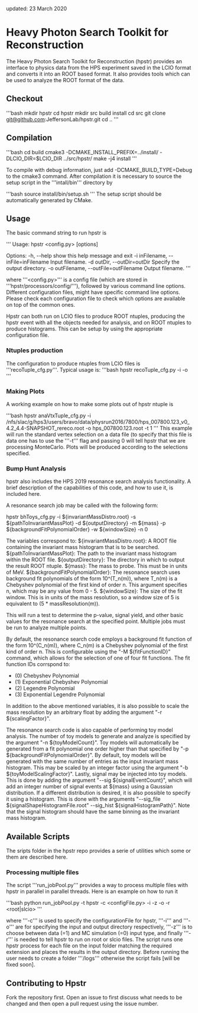 updated: 23 March 2020

# Heavy Photon Search Toolkit for Reconstruction

The Heavy Photon Search Toolkit for Reconstruction (hpstr) provides an interface to physics data from the HPS experiment saved in the LCIO format and converts it into an ROOT based format. It also provides tools which can be used to analyze the ROOT format of the data.


## Checkout

'''bash
mkdir hpstr
cd hpstr
mkdir src build install
cd src
git clone git@github.com:JeffersonLab/hpstr.git
cd ..
'''

## Compilation

'''bash
cd build
cmake3 -DCMAKE_INSTALL_PREFIX=../install/ -DLCIO_DIR=$LCIO_DIR  ../src/hpstr/
make -j4 install
'''

To compile with debug information, just add -DCMAKE_BUILD_TYPE=Debug to the cmake3 command. After compilation it is necessary to source the setup script in the '''intall/bin''' directory by

'''bash
source install/bin/setup.sh 
'''
The setup script should be automatically generated by CMake.

## Usage

The basic command string to run hpstr is

'''
Usage: hpstr <config.py> [options]

Options:
  -h, --help            show this help message and exit
  -i inFilename, --inFile=inFilename
                        Input filename.
  -d outDir, --outDir=outDir
                        Specify the output directory.
  -o outFilename, --outFile=outFilename
                        Output filename.
'''


where '''<config.py>''' is a config file (which are stored in '''hpstr/processors/config/'''), followed by various command line options. Different configuration files, might have specific command line options. Please check each configuration file to check which options are available on top of the common ones. 

Hpstr can both run on LCIO files to produce ROOT ntuples, producing the hpstr event with all the objects needed for analysis, and on ROOT ntuples to produce histograms. This can be setup by using the appropriate configuration file. 

### Ntuples production

The configuration to produce ntuples from LCIO files is '''recoTuple_cfg.py'''. Typical usage is:
'''bash
hpstr recoTuple_cfg.py -i <inLcioFile> -o <outROOTFile>
'''

### Making Plots

A working example on how to make some plots out of hpstr ntuple is 

'''bash
hpstr anaVtxTuple_cfg.py -i /nfs/slac/g/hps3/users/bravo/data/physrun2016/7800/hps_007800.123_v0_4.2_4.4-SNAPSHOT_rereco.root -o hps_007800.123.root -t 1 
'''
This example will run the standard vertex selection on a data file (to specify that this file is data one has to use the '''-t''' flag and passing 0 will tell hpstr that we are processing MonteCarlo. Plots will be produced according to the selections specified. 

### Bump Hunt Analysis

hpstr also includes the HPS 2019 resonance search analysis functionality. A brief description of the capabilities of this code, and how to use it, is included here.

A resonance search job may be called with the following form:

hpstr bhToys_cfg.py -i ${invariantMassDistro.root} -s ${pathToInvariantMassPlot} -d ${outputDirectory} -m ${mass} -p ${backgroundFitPolynomialOrder} -w ${windowSize} -n 0

The variables correspond to:
   ${invariantMassDistro.root}: A ROOT file containing the invariant mass histogram that is to be searched.
   ${pathToInvariantMassPlot}: The path to the invariant mass histogram within the ROOT file.
   ${outputDirectory}: The directory in which to output the result ROOT ntuple.
   ${mass}: The mass to probe. This must be in units of MeV.
   ${backgroundFitPolynomialOrder}: The resonance search uses background fit polynomials of the form 10^(T_n(m)), where T_n(m) is a Chebyshev polynomial of the first kind of order n. This argument specifies n, which may be any value from 0 - 5.
   ${windowSize}: The size of the fit window. This is in units of the mass resolution, so a window size of 5 is equivalent to (5 * massResolution(m)).

This will run a test to determine the p-value, signal yield, and other basic values for the resonance search at the specified point. Multiple jobs must be run to analyze multiple points.

By default, the resonance search code employs a background fit function of the form 10^(C_n(m)), where C_n(m) is a Chebyshev polynomial of the first kind of order n. This is configurable using the "-M ${fitFunctionID}" command, which allows for the selection of one of four fit functions. The fit function IDs corrspond to:
- (0) Chebyshev Polynomial
- (1) Exponential Chebyshev Polynomial
- (2) Legendre Polynomial
- (3) Exponential Legendre Polynomial

In addition to the above mentioned variables, it is also possible to scale the mass resolution by an arbitrary float by adding the argument "-r ${scalingFactor}".

The resonance search code is also capable of performing toy model analysis. The number of toy models to generate and analyze is specified by the argument "-n ${toyModelCount}". Toy models will automatically be generated from a fit polynomial one order higher than that specified by "-p ${backgroundFitPolynomialOrder}". By default, toy models will be generated with the same number of entries as the input invariant mass histogram. This may be scaled by an integer factor using the argument "-b ${toyModelScalingFactor}". Lastly, signal may be injected into toy models. This is done by adding the argument "--sig ${signalEventCount}", which will add an integer number of signal events at ${mass} using a Gaussian distribution. If a different distribution is desired, it is also possible to specify it using a histogram. This is done with the arguments "--sig_file ${signalShapeHistogramFile.root" --sig_hist ${signalHistogramPath}". Note that the signal histogram should have the same binning as the invariant mass histogram.

## Available Scripts 

The sripts folder in the hpstr repo provides a serie of utilities which some or them are described here. 

### Processing multiple files

The script '''run_jobPool.py''' provides a way to process multiple files with hpstr in parallel in parallel threads. 
Here is an example on how to run it

'''bash
python run_jobPool.py -t hpstr -c <configFile.py>  -i <inDir> -z <isData> -o <outDir> -r <root|slcio>
'''

where '''-c''' is used to specify the configurationFile for hpstr, '''-i''' and '''-o''' are for specifying the input and output directory respectively, '''-z''' is to choose between data (=1) and MC simulation (=0) input type, and finally '''-r''' is needed to tell hpstr to run on root or slcio files. The script runs one hpstr process for each file on the input folder matching the required extension and places the results in the output directory. Before running the user needs to create a folder '''<outDir>/logs''' otherwise the script fails [will be fixed soon]. 

## Contributing to Hpstr

Fork the repository first. Open an issue to first discuss what needs to be changed and then open a pull request using the issue number. 
